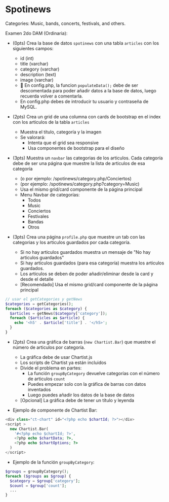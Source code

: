 # Spotinews

Categories: Music, bands, concerts, festivals, and others.

Examen 2do DAM (Ordinaria):

- (0pts) Crea la base de datos `spotinews` con una tabla `articles` con los siguientes campos:
    - id (int)
    - title (varchar)
    - category (varchar)
    - description (text)
    - image (varchar)
  - 🚨 En config.php, la funcion `populateData();` debe de ser descomentada para poder añadir datos a la base de datos, luego recuerda volver a comentarla.
  - En config.php debes de introducir tu usuario y contraseña de MySQL.

- (2pts) Crea un grid de una columna con cards de bootstrap en el index con los articulos de la tabla `articles`
  - Muestra el título, categoría y la imagen
  - Se valorará:
    - Intenta que el grid sea responsive
    - Usa componentes de bootstrap para el diseño
    
- (3pts) Muestra un `navbar` las categorias de los articulos. Cada categoría debe de ser una página que muestre la lista de articulos de esa categoría
  - (o por ejemplo: /spotinews/category.php/Conciertos)
  - (por ejemplo: /spotinews/category.php?category=Music)
  - Usa el mismo grid/card componente de la página principal
  - Menu Navbar de categorías:
    - Todos
    - Music
    - Conciertos
    - Festivales
    - Bandas
    - Otros
  
- (3pts) Crea una página `profile.php` que muestre un tab con las categorias y los articulos guardados por cada categoría. 
  - Si no hay articulos guardados muestra un mensaje de "No hay articulos guardados"
  - Si hay articulos guardados (para esa categoría) muestra los articulos guardados.
  - Los articulos se deben de poder añadir/eliminar desde la card y desde el detalle
  - [Recomendado] Usa el mismo grid/card componente de la página principal
  
```php
// usar el getCategories y getNews
$categories = getCategories();
foreach ($categories as $category) {
  $articles = getNews($category['category']);
  foreach ($articles as $article) {
    echo '<h5' . $article['title'] . '</h5>';
  }
}
```


- (2pts) Crea una gráfica de barras (`new Chartist.Bar`) que muestre el número de articulos por categoría.
  - La gráfica debe de usar Chartist.js
  - Los scripts de Chartist ya están incluidos
  - Divide el problema en partes:
    - La función `groupByCategory` devuelve categorías con el número de articulos `count`
    - Puedes empezar solo con la gráfica de barras con datos inventados
    - Luego puedes añadir los datos de la base de datos
  - [Opcional] La gráfica debe de tener un título y leyenda

- Ejemplo de componente de Chartist Bar:
```php
<div class="ct-chart" id="<?php echo $chartId; ?>"></div>
<script >
  new Chartist.Bar(
    '#<?php echo $chartId; ?>',
    <?php echo $chartData; ?>,
    <?php echo $chartOptions; ?>
  )
</script>
```

- Ejemplo de la función `groupByCategory`:

```php
$groups = groupByCategory();
foreach ($groups as $group) {
  $category = $group['category'];
  $count = $group['count'];
  ...
}
```